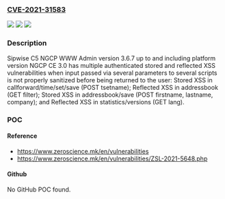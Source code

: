 ### [CVE-2021-31583](https://cve.mitre.org/cgi-bin/cvename.cgi?name=CVE-2021-31583)
![](https://img.shields.io/static/v1?label=Product&message=n%2Fa&color=blue)
![](https://img.shields.io/static/v1?label=Version&message=n%2Fa&color=blue)
![](https://img.shields.io/static/v1?label=Vulnerability&message=n%2Fa&color=brighgreen)

### Description

Sipwise C5 NGCP WWW Admin version 3.6.7 up to and including platform version NGCP CE 3.0 has multiple authenticated stored and reflected XSS vulnerabilities when input passed via several parameters to several scripts is not properly sanitized before being returned to the user: Stored XSS in callforward/time/set/save (POST tsetname); Reflected XSS in addressbook (GET filter); Stored XSS in addressbook/save (POST firstname, lastname, company); and Reflected XSS in statistics/versions (GET lang).

### POC

#### Reference
- https://www.zeroscience.mk/en/vulnerabilities
- https://www.zeroscience.mk/en/vulnerabilities/ZSL-2021-5648.php

#### Github
No GitHub POC found.


